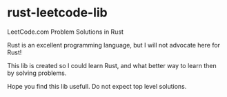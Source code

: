 # rust-leetcode-lib
LeetCode.com Problem Solutions in Rust 

Rust is an excellent programming language, but I will not advocate here for Rust!

This lib is created so I could learn Rust, and what better way to learn then by solving problems.

Hope you find this lib usefull. Do not expect top level solutions.
